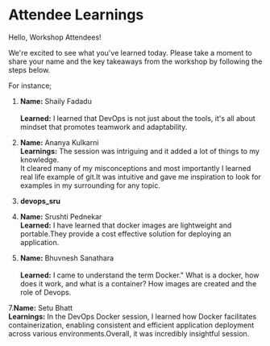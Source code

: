 # Attendee Learnings

Hello, Workshop Attendees!

We're excited to see what you've learned today. Please take a moment to share your name and the key takeaways from the workshop by following the steps below.

For instance; 
1. **Name:** Shaily Fadadu <br>          
   **Learned:**  I learned that DevOps is not just about the tools, it's all about mindset that promotes teamwork and adaptability.

3. **Name:** Ananya Kulkarni<br>
   **Learnings:** The session was intriguing and it added a lot of things to my knowledge.<br>
                It cleared many of my misconceptions and most importantly I learned real life example of git.It was intuitive and gave me inspiration to look for examples in my surrounding for any topic.<br>
4. **devops_sru**

5. **Name:** Srushti Pednekar <br>
   **Learned:** I have learned that docker images are lightweight and portable.They provide a cost effective solution for deploying an application. 

6. **Name:** Bhuvnesh Sanathara <br>          
   **Learned:**  I came to understand the term Docker." What is a docker, how does it work, and what is a container? How images are created and the role of Devops.

7.**Name:** Setu Bhatt<br>
  **Learnings:** In the DevOps Docker session, I learned how Docker facilitates containerization, enabling consistent and efficient application deployment across various environments.Overall, it was incredibly 
                 insightful session.

